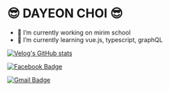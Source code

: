# 😎 DAYEON CHOI 😎

- 🔭 I’m currently working on mirim school
- 🌱 I’m currently learning vue.js, typescript, graphQL

[![Velog's GitHub stats](https://velog-readme-stats.vercel.app/api/badge?name=velog)](https://velog.io/@dayeon-choi)

[![Facebook Badge](https://img.shields.io/badge/facebook-1877f2?style=flat-square&logo=facebook&logoColor=white&link=https://www.facebook.com/profile.php?id=100034596845385)](https://www.facebook.com/profile.php?id=100034596845385)
	
[![Gmail Badge](https://img.shields.io/badge/Gmail-d14836?style=flat-square&logo=Gmail&logoColor=white&link=mailto:s2019w18@gmail.com)](mailto:s2019w18@gmail.com)
	

